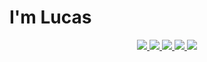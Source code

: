 # I'm Lucas

<p align="center">
  <a href= "https://github.com/lucas-franc/">
    <img src="https://img.icons8.com/material-outlined/30/689d6a/source-code.png"/>
  </a>
  <a href= "https://www.linkedin.com/in/lucas-nev/">
    <img src="https://img.icons8.com/material-outlined/30/689d6a/linkedin.png"/>
  </a>
  <a href= "https://lucas-franc.github.io">
    <img src="https://img.icons8.com/material-outlined/30/689d6a/geography.png"/>
  </a>
  <a href="mailto:lucas.fnev@gmail.com">
    <img src="https://img.icons8.com/ios-glyphs/30/689d6a/physics.png"/>
  </a>
  <a href="https://stackoverflow.com/users/12339658/tallguyjenks">
    <img src="https://img.icons8.com/metro/26/689d6a/stackoverflow.png"/>
  </a>
</p>


